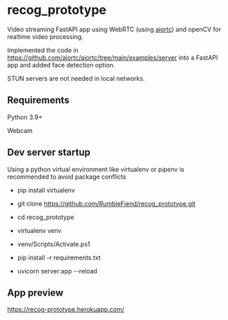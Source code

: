 # recog_prototype

Video streaming FastAPI app using WebRTC (using [aiortc](https://github.com/aiortc/aiortc)) and openCV for realtime video processing.

Implemented the code in https://github.com/aiortc/aiortc/tree/main/examples/server into a FastAPI app and added face detection option.

STUN servers are not needed in local networks.

## Requirements

Python 3.9+

Webcam

## Dev server startup

Using a python virtual environment like virtualenv or pipenv is recommended to avoid package conflicts

- pip install virtualenv

- git clone https://github.com/RumbleFiend/recog_prototype.git

- cd recog_prototype

- virtualenv venv

- venv/Scripts/Activate.ps1
 
- pip install -r requirements.txt

- uvicorn server:app --reload

## App preview

https://recog-prototype.herokuapp.com/
